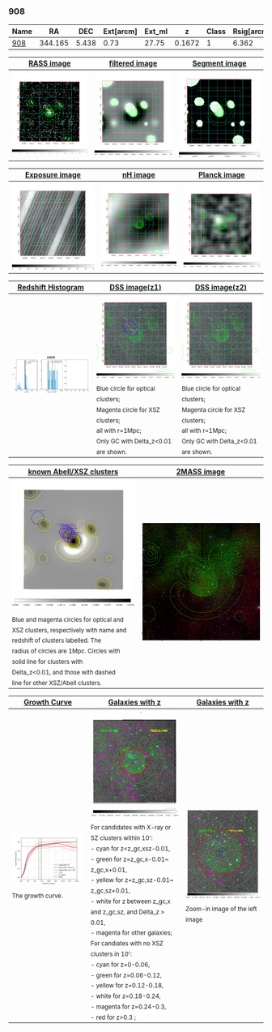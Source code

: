 <div STYLE="page-break-after: always;"></div>

### 908

|Name          |RA          |DEC      | Ext[arcm] | Ext_ml | z    | Class| Rsig[arcmin] | CRsig[c/s] | CR500[c/s] | R500[Mpc] |L500[erg/s]|F500[erg/s/cm^2]| M500[Msun]|Tx[keV]|beta|GC(XSZ,Delta_z<0.01)| GC(OPT,Delta_z<0.01)|GC|alias|
|--------------|------------|------------|---|---|-----------|--------|------|------|----|----|----|----|----|----|----|----|----|----|---|
|[908](script/908.md)     | 344.165       | 5.438       | 0.73    | 27.75   | 0.1672 | 1   | 6.362 |0.347 |0.355 |1.248 |5.053e+44 |6.542e-12 |6.511e+14 |7.176 |1.308 |-, |redMaPPer, |-, |k004|

|[RASS image](../image/908/908_img.pdf)|[filtered image](../image/908/908_fil.pdf)|[Segment image](../image/908/908_seg.pdf)|
|-------------------|--------------------|-------------------|
| <img src="../image/908/908_img.png" width="300">  | <img src="../image/908/908_fil.png" width="300">   | <img src="../image/908/908_seg.png" width="300">  |

|[Exposure image](../image/908/908_mex.pdf)| [nH image](../image/908/908_nh.pdf)| [Planck image](../image/908/908_p.pdf)|
|-------------------|--------------------|-------------------|
|<img src="../image/908/908_mex.png" width="300">   | <img src="../image/908/908_nh.png" width="300">    | <img src="../image/908/908_p.png" width="300"> |

|[Redshift Histogram](../image/908/908_zg.pdf) | [DSS image(z1)](../image/908/908_dss_z1.pdf)      |  [DSS image(z2)](../image/908/908_dss_z2.pdf)    |
|-------------------|--------------------|-------------------|
|<img src="../image/908/908_zg.png" width="300"> |<img src="../image/908/908_dss_z1.png" width="300"> <sub><br>Blue circle for optical clusters; <br>Magenta circle for XSZ clusters; <br>all with r=1Mpc; <br>Only GC with Delta_z<0.01 are shown. </sub>| <img src="../image/908/908_dss_z2.png" width="300"><sub><br>Blue circle for optical clusters; <br>Magenta circle for XSZ clusters; <br>all with r=1Mpc; <br>Only GC with Delta_z<0.01 are shown. </sub> |

|[known Abell/XSZ clusters](../image/908/908_m.pdf) | [2MASS image](../image/908/908_2mass.pdf)      |
|-------------------|-------------------|
|<img src=../image/908/908_m.png width="300"> <sub><br>Blue and magenta circles for optical and <br>XSZ clusters, respectively with name and <br>redshift of clusters labelled. The <br>radius of circles are 1Mpc. Circles with <br>solid line for clusters with <br>Delta_z<0.01, and those with dashed <br>line for other XSZ/Abell clusters.        </sub>|<img src="../image/908/908_2mass.png" width="300">  |

|[Growth Curve](../image/908/908_gca_all.png) |[Galaxies with z](../image/908/908_opt_ned.pdf) |[Galaxies with z](../image/908/908_opt_ned_zoom.pdf) |
|-------------------|-------------------|-------------------|
| <img src="../image/908/908_gca_all.png" width="300"> <sub><br>The growth curve.</sub>| <img src=../image/908/908_opt_ned.png width="300"> <br><sub> For candidates with X-ray or SZ clusters within 10': <br> - cyan for z<z_gc,xsz-0.01, <br> - green for z=z_gc,x-0.01~ z_gc,x+0.01, <br> - yellow for z=z_gc,sz-0.01~ z_gc,sz+0.01, <br> - white for z between z_gc,x and z_gc,sz, and Delta_z > 0.01, <br> - magenta for other galaxies; <br>For candiates with no XSZ clusters in 10': <br> - cyan for z=0-0.06, <br> - green for z=0.06-0.12, <br> - yellow for z=0.12-0.18, <br> - white for z=0.18-0.24, <br> - magenta for z=0.24-0.3, <br> - red for z>0.3 ;  </sub>|<img src=../image/908/908_opt_ned_zoom.png width="300">  <br><sub> Zoom-in image of the left image</sub>|




